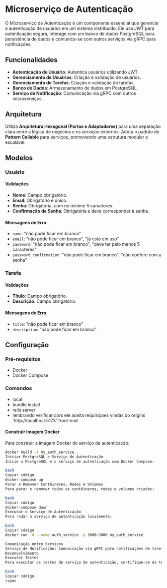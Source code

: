 # Microserviço de Autenticação

O Microserviço de Autenticação é um componente essencial que gerencia a autenticação de usuários em um sistema distribuído. Ele usa JWT para autenticação segura, interage com um banco de dados PostgreSQL para persistência de dados e comunica-se com outros serviços via gRPC para notificações.

## Funcionalidades

- **Autenticação de Usuário**: Autentica usuários utilizando JWT.
- **Gerenciamento de Usuários**: Criação e validação de usuários.
- **Gerenciamento de Tarefas**: Criação e validação de tarefas.
- **Banco de Dados**: Armazenamento de dados em PostgreSQL.
- **Serviço de Notificação**: Comunicação via gRPC com outros microserviços.

## Arquitetura

Utiliza **Arquitetura Hexagonal (Portas e Adaptadores)** para uma separação clara entre a lógica de negócios e os serviços externos. Adota o padrão de **Pattern Callable** para serviços, promovendo uma estrutura modular e escalável.

## Modelos

### Usuário

#### Validações

- **Nome**: Campo obrigatório.
- **Email**: Obrigatório e único.
- **Senha**: Obrigatória, com no mínimo 5 caracteres.
- **Confirmação de Senha**: Obrigatória e deve corresponder à senha.

#### Mensagens de Erro

- `name`: "não pode ficar em branco"
- `email`: "não pode ficar em branco", "já está em uso"
- `password`: "não pode ficar em branco", "deve ter pelo menos 5 caracteres"
- `password_confirmation`: "não pode ficar em branco", "não confere com a senha"

### Tarefa

#### Validações

- **Título**: Campo obrigatório.
- **Descrição**: Campo obrigatório.

#### Mensagens de Erro

- `title`: "não pode ficar em branco"
- `description`: "não pode ficar em branco"

## Configuração

### Pré-requisitos

- Docker
- Docker Compose

### Comandos
- local
- bundle install
- rails server
- lembrando verificar cors  ele aceita requisiçoes vindas do origins 'http://localhost:5173' front-end
#### Construir Imagem Docker

Para construir a imagem Docker do serviço de autenticação:

```bash
docker build -t my_auth_service .
Iniciar PostgreSQL e Serviço de Autenticação
Inicie o PostgreSQL e o serviço de autenticação com Docker Compose:

bash
Copiar código
docker-compose up
Parar e Remover Contêineres, Redes e Volumes
Para parar e remover todos os contêineres, redes e volumes criados:

bash
Copiar código
docker-compose down
Executar o Serviço de Autenticação
Para rodar o serviço de autenticação localmente:

bash
Copiar código
docker run -d --name auth_service -p 3000:3000 my_auth_service

Comunicação entre Serviços
Serviço de Notificação: Comunicação via gRPC para notificações de tarefas.
Desenvolvimento
Executar Testes
Para executar os testes do serviço de autenticação, certifique-se de ter as dependências instaladas e execute:

bash
Copiar código
rspec
